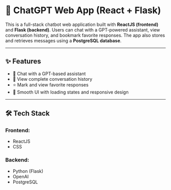 # 💬 ChatGPT Web App (React + Flask)

This is a full-stack chatbot web application built with **ReactJS (frontend)** and **Flask (backend)**. Users can chat with a GPT-powered assistant, view conversation history, and bookmark favorite responses. The app also stores and retrieves messages using a **PostgreSQL database**.

---

## ✨ Features

- 🔁 Chat with a GPT-based assistant
- 💾 View complete conversation history
- ⭐ Mark and view favorite responses
- 🚀 Smooth UI with loading states and responsive design

---

## 🛠 Tech Stack

### Frontend:
- ReactJS
- CSS

### Backend:
- Python (Flask)
- OpenAI 
- PostgreSQL




